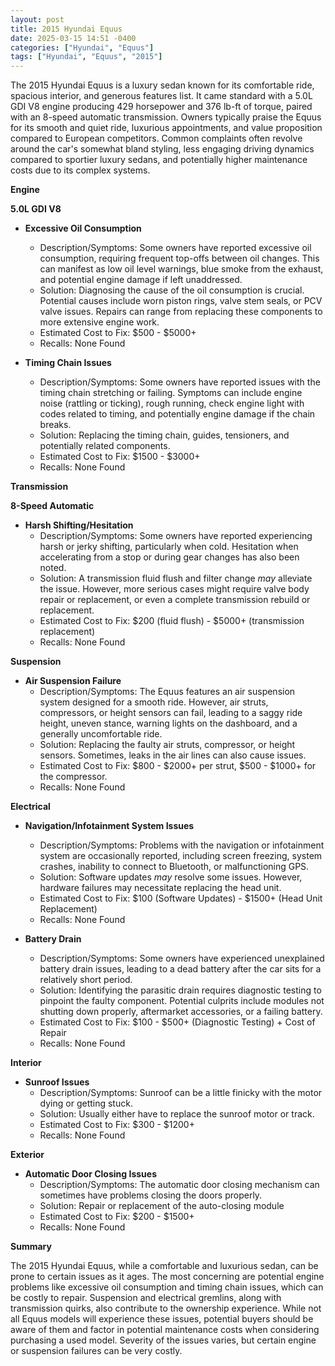 ```yaml
---
layout: post
title: 2015 Hyundai Equus
date: 2025-03-15 14:51 -0400
categories: ["Hyundai", "Equus"]
tags: ["Hyundai", "Equus", "2015"]
---
```

The 2015 Hyundai Equus is a luxury sedan known for its comfortable ride, spacious interior, and generous features list. It came standard with a 5.0L GDI V8 engine producing 429 horsepower and 376 lb-ft of torque, paired with an 8-speed automatic transmission. Owners typically praise the Equus for its smooth and quiet ride, luxurious appointments, and value proposition compared to European competitors. Common complaints often revolve around the car's somewhat bland styling, less engaging driving dynamics compared to sportier luxury sedans, and potentially higher maintenance costs due to its complex systems.

**Engine**

**5.0L GDI V8**

*   **Excessive Oil Consumption**
    *   Description/Symptoms: Some owners have reported excessive oil consumption, requiring frequent top-offs between oil changes. This can manifest as low oil level warnings, blue smoke from the exhaust, and potential engine damage if left unaddressed.
    *   Solution: Diagnosing the cause of the oil consumption is crucial. Potential causes include worn piston rings, valve stem seals, or PCV valve issues. Repairs can range from replacing these components to more extensive engine work.
    *   Estimated Cost to Fix: $500 - $5000+
    *   Recalls: None Found

*   **Timing Chain Issues**
    *   Description/Symptoms: Some owners have reported issues with the timing chain stretching or failing. Symptoms can include engine noise (rattling or ticking), rough running, check engine light with codes related to timing, and potentially engine damage if the chain breaks.
    *   Solution: Replacing the timing chain, guides, tensioners, and potentially related components.
    *   Estimated Cost to Fix: $1500 - $3000+
    *   Recalls: None Found

**Transmission**

**8-Speed Automatic**

*   **Harsh Shifting/Hesitation**
    *   Description/Symptoms: Some owners have reported experiencing harsh or jerky shifting, particularly when cold. Hesitation when accelerating from a stop or during gear changes has also been noted.
    *   Solution: A transmission fluid flush and filter change *may* alleviate the issue. However, more serious cases might require valve body repair or replacement, or even a complete transmission rebuild or replacement.
    *   Estimated Cost to Fix: $200 (fluid flush) - $5000+ (transmission replacement)
    *   Recalls: None Found

**Suspension**

*   **Air Suspension Failure**
    *   Description/Symptoms: The Equus features an air suspension system designed for a smooth ride. However, air struts, compressors, or height sensors can fail, leading to a saggy ride height, uneven stance, warning lights on the dashboard, and a generally uncomfortable ride.
    *   Solution: Replacing the faulty air struts, compressor, or height sensors. Sometimes, leaks in the air lines can also cause issues.
    *   Estimated Cost to Fix: $800 - $2000+ per strut, $500 - $1000+ for the compressor.
    *   Recalls: None Found

**Electrical**

*   **Navigation/Infotainment System Issues**
    *   Description/Symptoms: Problems with the navigation or infotainment system are occasionally reported, including screen freezing, system crashes, inability to connect to Bluetooth, or malfunctioning GPS.
    *   Solution: Software updates *may* resolve some issues. However, hardware failures may necessitate replacing the head unit.
    *   Estimated Cost to Fix: $100 (Software Updates) - $1500+ (Head Unit Replacement)
    *   Recalls: None Found

*   **Battery Drain**
    *   Description/Symptoms: Some owners have experienced unexplained battery drain issues, leading to a dead battery after the car sits for a relatively short period.
    *   Solution: Identifying the parasitic drain requires diagnostic testing to pinpoint the faulty component. Potential culprits include modules not shutting down properly, aftermarket accessories, or a failing battery.
    *   Estimated Cost to Fix: $100 - $500+ (Diagnostic Testing) + Cost of Repair
    *   Recalls: None Found

**Interior**

*   **Sunroof Issues**
    *   Description/Symptoms: Sunroof can be a little finicky with the motor dying or getting stuck.
    *   Solution: Usually either have to replace the sunroof motor or track.
    *   Estimated Cost to Fix: $300 - $1200+
    *   Recalls: None Found

**Exterior**

*   **Automatic Door Closing Issues**
    * Description/Symptoms: The automatic door closing mechanism can sometimes have problems closing the doors properly.
    * Solution: Repair or replacement of the auto-closing module
    * Estimated Cost to Fix: $200 - $1500+
    * Recalls: None Found

**Summary**

The 2015 Hyundai Equus, while a comfortable and luxurious sedan, can be prone to certain issues as it ages. The most concerning are potential engine problems like excessive oil consumption and timing chain issues, which can be costly to repair. Suspension and electrical gremlins, along with transmission quirks, also contribute to the ownership experience. While not all Equus models will experience these issues, potential buyers should be aware of them and factor in potential maintenance costs when considering purchasing a used model. Severity of the issues varies, but certain engine or suspension failures can be very costly.

